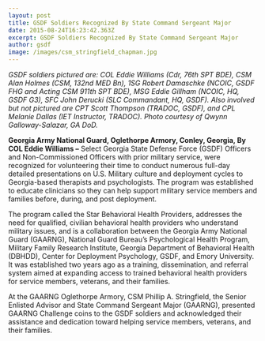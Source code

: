 ```yaml
---
layout: post
title: GSDF Soldiers Recognized By State Command Sergeant Major
date: 2015-08-24T16:23:42.363Z
excerpt: GSDF Soldiers Recognized By State Command Sergeant Major
author: gsdf
image: /images/csm_stringfield_chapman.jpg
---
```

*GSDF soldiers pictured are: COL Eddie Williams (Cdr, 76th SPT BDE), CSM Alan Holmes (CSM, 132nd MED Bn), 1SG Robert Damaschke (NCOIC, GSDF FHG and Acting CSM 911th SPT BDE), MSG Eddie Gillham (NCOIC, HQ, GSDF G3), SFC John Derucki (SLC Commandant, HQ, GSDF). Also involved but not pictured are CPT Scott Thompson (TRADOC, GSDF), and CPL Melanie Dallas (IET Instructor, TRADOC). Photo courtesy of Qwynn Galloway-Salazar, GA DoD.*

**Georgia Army National Guard, Oglethorpe Armory, Conley, Georgia, By COL Eddie Williams –** Select Georgia State Defense Force (GSDF) Officers and Non-Commissioned Officers with prior military service, were recognized for volunteering their time to conduct numerous full-day detailed presentations on U.S. Military culture and deployment cycles to Georgia-based therapists and psychologists. The program was established to educate clinicians so they can help support military service members and families before, during, and post deployment.

The program called the Star Behavioral Health Providers, addresses the need for qualified, civilian behavioral health providers who understand military issues, and is a collaboration between the Georgia Army National Guard (GAARNG), National Guard Bureau’s Psychological Health Program, Military Family Research Institute, Georgia Department of Behavioral Health (DBHDD), Center for Deployment Psychology, GSDF, and Emory University. It was established two years ago as a training, dissemination, and referral system aimed at expanding access to trained behavioral health providers for service members, veterans, and their families.

At the GAARNG Oglethorpe Armory, CSM Phillip A. Stringfield, the Senior Enlisted Advisor and State Command Sergeant Major (GAARNG), presented GAARNG Challenge coins to the GSDF soldiers and acknowledged their assistance and dedication toward helping service members, veterans, and their families.